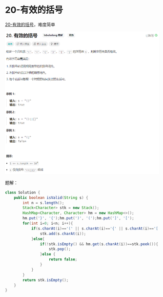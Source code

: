 # 20-有效的括号

[20-有效的括号](https://leetcode.cn/problems/valid-parentheses/)，难度简单

![image-20230921234346450](https://raw.githubusercontent.com/lqyspace/mypic/master/PicBed/202309212343519.png)

题解：

```java
class Solution {
    public boolean isValid(String s) {
        int n = s.length();
        Stack<Character> stk = new Stack();
        HashMap<Character, Character> hm = new HashMap<>();
        hm.put('}', '{');hm.put(')', '(');hm.put(']', '[');
        for(int i=0; i<n; i++){
            if(s.charAt(i)=='(' || s.charAt(i)=='{' || s.charAt(i)=='['){
                stk.add(s.charAt(i));
            }else{
                if(!stk.isEmpty() && hm.get(s.charAt(i))==stk.peek()){
                    stk.pop();
                }else {
                    return false;
                }
            }
        }
        return stk.isEmpty();
    }
}
```

